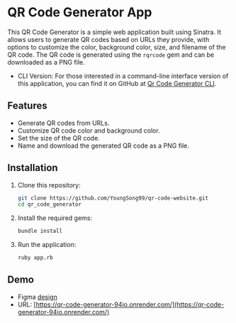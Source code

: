 # QR Code Generator App

This QR Code Generator is a simple web application built using Sinatra. It allows users to generate QR codes based on URLs they provide, with options to customize the color, background color, size, and filename of the QR code. The QR code is generated using the `rqrcode` gem and can be downloaded as a PNG file.
- CLI Version: For those interested in a command-line interface version of this application, you can find it on GitHub at [Qr Code Generator CLI](https://github.com/YoungSong99/Qr-Code-Generator).

## Features

- Generate QR codes from URLs.
- Customize QR code color and background color.
- Set the size of the QR code.
- Name and download the generated QR code as a PNG file.

## Installation
1. Clone this repository:
   ```bash
   git clone https://github.com/YoungSong99/qr-code-website.git
   cd qr_code_generator
2. Install the required gems:
   ```bash
   bundle install
3. Run the application:
   ```bash
   ruby app.rb
## Demo
- Figma [design](https://www.figma.com/file/MFw3v4rhBt5kX93pMXWZYP/QR-Code-Generator-WireFrame?type=design&node-id=0%3A1&mode=design&t=YL12dBNLXASgHf0V-1)
- URL: [https://qr-code-generator-94io.onrender.com/](https://qr-code-generator-94io.onrender.com/)
